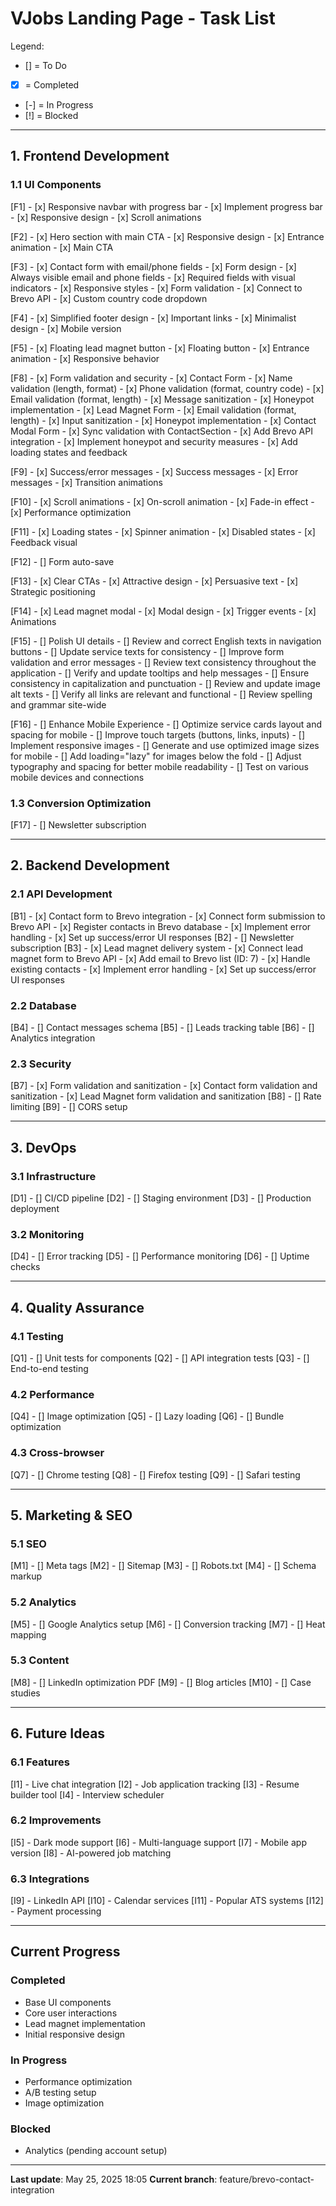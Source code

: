 # VJobs Landing Page - Task List

Legend:
- [] = To Do
- [x] = Completed
- [-] = In Progress
- [!] = Blocked

---

## 1. Frontend Development

### 1.1 UI Components
[F1] - [x] Responsive navbar with progress bar
    - [x] Implement progress bar
    - [x] Responsive design
    - [x] Scroll animations

[F2] - [x] Hero section with main CTA
    - [x] Responsive design
    - [x] Entrance animation
    - [x] Main CTA

[F3] - [x] Contact form with email/phone fields
    - [x] Form design
    - [x] Always visible email and phone fields
    - [x] Required fields with visual indicators
    - [x] Responsive styles
    - [x] Form validation
    - [x] Connect to Brevo API
    - [x] Custom country code dropdown

[F4] - [x] Simplified footer design
    - [x] Important links
    - [x] Minimalist design
    - [x] Mobile version

[F5] - [x] Floating lead magnet button
    - [x] Floating button
    - [x] Entrance animation
    - [x] Responsive behavior

[F8] - [x] Form validation and security
    - [x] Contact Form
        - [x] Name validation (length, format)
        - [x] Phone validation (format, country code)
        - [x] Email validation (format, length)
        - [x] Message sanitization
        - [x] Honeypot implementation
    - [x] Lead Magnet Form
        - [x] Email validation (format, length)
        - [x] Input sanitization
        - [x] Honeypot implementation
    - [x] Contact Modal Form
        - [x] Sync validation with ContactSection
        - [x] Add Brevo API integration
        - [x] Implement honeypot and security measures
        - [x] Add loading states and feedback

[F9] - [x] Success/error messages
    - [x] Success messages
    - [x] Error messages
    - [x] Transition animations

[F10] - [x] Scroll animations
    - [x] On-scroll animation
    - [x] Fade-in effect
    - [x] Performance optimization

[F11] - [x] Loading states
    - [x] Spinner animation
    - [x] Disabled states
    - [x] Feedback visual

[F12] - [] Form auto-save

[F13] - [x] Clear CTAs
    - [x] Attractive design
    - [x] Persuasive text
    - [x] Strategic positioning

[F14] - [x] Lead magnet modal
    - [x] Modal design
    - [x] Trigger events
    - [x] Animations

[F15] - [] Polish UI details
    - [] Review and correct English texts in navigation buttons
    - [] Update service texts for consistency
    - [] Improve form validation and error messages
    - [] Review text consistency throughout the application
    - [] Verify and update tooltips and help messages
    - [] Ensure consistency in capitalization and punctuation
    - [] Review and update image alt texts
    - [] Verify all links are relevant and functional
    - [] Review spelling and grammar site-wide

[F16] - [] Enhance Mobile Experience
    - [] Optimize service cards layout and spacing for mobile
    - [] Improve touch targets (buttons, links, inputs)
    - [] Implement responsive images
        - [] Generate and use optimized image sizes for mobile
        - [] Add loading="lazy" for images below the fold
    - [] Adjust typography and spacing for better mobile readability
    - [] Test on various mobile devices and connections

### 1.3 Conversion Optimization
[F17] - [] Newsletter subscription

---

## 2. Backend Development

### 2.1 API Development
[B1] - [x] Contact form to Brevo integration
    - [x] Connect form submission to Brevo API
    - [x] Register contacts in Brevo database
    - [x] Implement error handling
    - [x] Set up success/error UI responses
[B2] - [] Newsletter subscription
[B3] - [x] Lead magnet delivery system
    - [x] Connect lead magnet form to Brevo API
    - [x] Add email to Brevo list (ID: 7)
    - [x] Handle existing contacts
    - [x] Implement error handling
    - [x] Set up success/error UI responses

### 2.2 Database
[B4] - [] Contact messages schema
[B5] - [] Leads tracking table
[B6] - [] Analytics integration

### 2.3 Security
[B7] - [x] Form validation and sanitization
    - [x] Contact form validation and sanitization
    - [x] Lead Magnet form validation and sanitization
[B8] - [] Rate limiting
[B9] - [] CORS setup

---

## 3. DevOps

### 3.1 Infrastructure
[D1] - [] CI/CD pipeline
[D2] - [] Staging environment
[D3] - [] Production deployment

### 3.2 Monitoring
[D4] - [] Error tracking
[D5] - [] Performance monitoring
[D6] - [] Uptime checks

---

## 4. Quality Assurance

### 4.1 Testing
[Q1] - [] Unit tests for components
[Q2] - [] API integration tests
[Q3] - [] End-to-end testing

### 4.2 Performance
[Q4] - [] Image optimization
[Q5] - [] Lazy loading
[Q6] - [] Bundle optimization

### 4.3 Cross-browser
[Q7] - [] Chrome testing
[Q8] - [] Firefox testing
[Q9] - [] Safari testing

---

## 5. Marketing & SEO

### 5.1 SEO
[M1] - [] Meta tags
[M2] - [] Sitemap
[M3] - [] Robots.txt
[M4] - [] Schema markup

### 5.2 Analytics
[M5] - [] Google Analytics setup
[M6] - [] Conversion tracking
[M7] - [] Heat mapping

### 5.3 Content
[M8] - [] LinkedIn optimization PDF
[M9] - [] Blog articles
[M10] - [] Case studies

---

## 6. Future Ideas

### 6.1 Features
[I1] - Live chat integration
[I2] - Job application tracking
[I3] - Resume builder tool
[I4] - Interview scheduler

### 6.2 Improvements
[I5] - Dark mode support
[I6] - Multi-language support
[I7] - Mobile app version
[I8] - AI-powered job matching

### 6.3 Integrations
[I9] - LinkedIn API
[I10] - Calendar services
[I11] - Popular ATS systems
[I12] - Payment processing

---

## Current Progress

### Completed 
- Base UI components
- Core user interactions
- Lead magnet implementation
- Initial responsive design

### In Progress 
- Performance optimization
- A/B testing setup
- Image optimization

### Blocked 
- Analytics (pending account setup)

---

**Last update**: May 25, 2025 18:05
**Current branch**: feature/brevo-contact-integration
